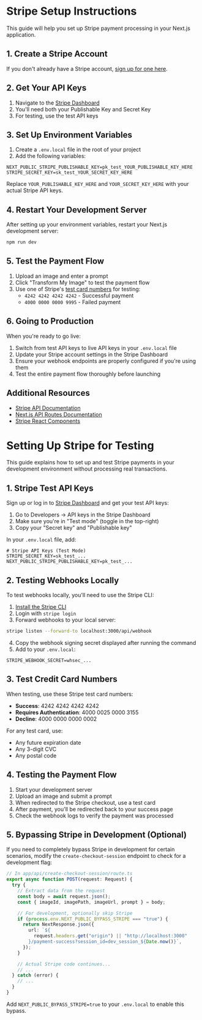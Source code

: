 # Stripe Setup Instructions

This guide will help you set up Stripe payment processing in your Next.js application.

## 1. Create a Stripe Account

If you don't already have a Stripe account, [sign up for one here](https://dashboard.stripe.com/register).

## 2. Get Your API Keys

1. Navigate to the [Stripe Dashboard](https://dashboard.stripe.com/apikeys)
2. You'll need both your Publishable Key and Secret Key
3. For testing, use the test API keys

## 3. Set Up Environment Variables

1. Create a `.env.local` file in the root of your project
2. Add the following variables:

```
NEXT_PUBLIC_STRIPE_PUBLISHABLE_KEY=pk_test_YOUR_PUBLISHABLE_KEY_HERE
STRIPE_SECRET_KEY=sk_test_YOUR_SECRET_KEY_HERE
```

Replace `YOUR_PUBLISHABLE_KEY_HERE` and `YOUR_SECRET_KEY_HERE` with your actual Stripe API keys.

## 4. Restart Your Development Server

After setting up your environment variables, restart your Next.js development server:

```bash
npm run dev
```

## 5. Test the Payment Flow

1. Upload an image and enter a prompt
2. Click "Transform My Image" to test the payment flow
3. Use one of Stripe's [test card numbers](https://stripe.com/docs/testing#cards) for testing:
   - `4242 4242 4242 4242` - Successful payment
   - `4000 0000 0000 9995` - Failed payment

## 6. Going to Production

When you're ready to go live:

1. Switch from test API keys to live API keys in your `.env.local` file
2. Update your Stripe account settings in the Stripe Dashboard
3. Ensure your webhook endpoints are properly configured if you're using them
4. Test the entire payment flow thoroughly before launching

## Additional Resources

- [Stripe API Documentation](https://stripe.com/docs/api)
- [Next.js API Routes Documentation](https://nextjs.org/docs/api-routes/introduction)
- [Stripe React Components](https://stripe.com/docs/stripe-js/react)

# Setting Up Stripe for Testing

This guide explains how to set up and test Stripe payments in your development environment without processing real transactions.

## 1. Stripe Test API Keys

Sign up or log in to [Stripe Dashboard](https://dashboard.stripe.com/) and get your test API keys:

1. Go to Developers → API keys in the Stripe Dashboard
2. Make sure you're in "Test mode" (toggle in the top-right)
3. Copy your "Secret key" and "Publishable key"

In your `.env.local` file, add:

```
# Stripe API Keys (Test Mode)
STRIPE_SECRET_KEY=sk_test_...
NEXT_PUBLIC_STRIPE_PUBLISHABLE_KEY=pk_test_...
```

## 2. Testing Webhooks Locally

To test webhooks locally, you'll need to use the Stripe CLI:

1. [Install the Stripe CLI](https://stripe.com/docs/stripe-cli)
2. Login with `stripe login`
3. Forward webhooks to your local server:

```bash
stripe listen --forward-to localhost:3000/api/webhook
```

4. Copy the webhook signing secret displayed after running the command
5. Add to your `.env.local`:

```
STRIPE_WEBHOOK_SECRET=whsec_...
```

## 3. Test Credit Card Numbers

When testing, use these Stripe test card numbers:

- **Success**: 4242 4242 4242 4242
- **Requires Authentication**: 4000 0025 0000 3155
- **Decline**: 4000 0000 0000 0002

For any test card, use:

- Any future expiration date
- Any 3-digit CVC
- Any postal code

## 4. Testing the Payment Flow

1. Start your development server
2. Upload an image and submit a prompt
3. When redirected to the Stripe checkout, use a test card
4. After payment, you'll be redirected back to your success page
5. Check the webhook logs to verify the payment was processed

## 5. Bypassing Stripe in Development (Optional)

If you need to completely bypass Stripe in development for certain scenarios, modify the `create-checkout-session` endpoint to check for a development flag:

```typescript
// In app/api/create-checkout-session/route.ts
export async function POST(request: Request) {
  try {
    // Extract data from the request
    const body = await request.json();
    const { imageId, imagePath, imageUrl, prompt } = body;

    // For development, optionally skip Stripe
    if (process.env.NEXT_PUBLIC_BYPASS_STRIPE === "true") {
      return NextResponse.json({
        url: `${
          request.headers.get("origin") || "http://localhost:3000"
        }/payment-success?session_id=dev_session_${Date.now()}`,
      });
    }

    // Actual Stripe code continues...
    // ...
  } catch (error) {
    // ...
  }
}
```

Add `NEXT_PUBLIC_BYPASS_STRIPE=true` to your `.env.local` to enable this bypass.
